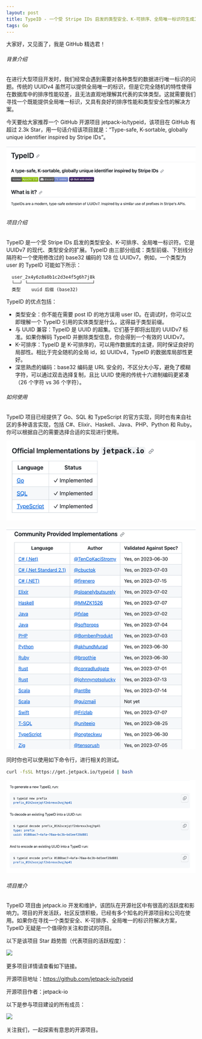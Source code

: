 ```yaml
---
layout: post
title: TypeID - 一个受 Stripe IDs 启发的类型安全、K-可排序、全局唯一标识符生成工具
tags: Go
---
```


大家好，又见面了，我是 GitHub 精选君！

###### 背景介绍

在进行大型项目开发时，我们经常会遇到需要对各种类型的数据进行唯一标识的问题。传统的 UUIDv4 虽然可以提供全局唯一的标识，但是它完全随机的特性使得在数据库中的排序性能较差，且无法直观地理解其代表的实体类型。这就需要我们寻找一个既能提供全局唯一标识，又具有良好的排序性能和类型安全性的解决方案。

今天要给大家推荐一个 GitHub 开源项目 jetpack-io/typeid，该项目在 GitHub 有超过 2.3k Star，用一句话介绍该项目就是：“Type-safe, K-sortable, globally unique identifier inspired by Stripe IDs”。

![](https://raw.githubusercontent.com/ZhuPeng/pic/master/images/compress_image-20231019203100795.png)

###### 项目介绍

TypeID 是一个受 Stripe IDs 启发的类型安全、K-可排序、全局唯一标识符。它是 UUIDv7 的现代、类型安全的扩展。TypeID 由三部分组成：类型前缀、下划线分隔符和一个使用修改过的 base32 编码的 128 位 UUIDv7。例如，一个类型为 user 的 TypeID 可能如下所示：

      user_2x4y6z8a0b1c2d3e4f5g6h7j8k
      └──┘ └────────────────────────┘
      类型    uuid 后缀 (base32)

TypeID 的优点包括：
- 类型安全：你不能在需要 post ID 的地方误用 user ID。在调试时，你可以立即理解一个 TypeID 引用的实体类型是什么，这得益于类型前缀。
- 与 UUID 兼容：TypeID 是 UUID 的超集。它们基于即将出现的 UUIDv7 标准。如果你解码 TypeID 并删除类型信息，你会得到一个有效的 UUIDv7。
- K-可排序：TypeID 是 K-可排序的，可以用作数据库的主键，同时保证良好的局部性。相比于完全随机的全局 id，如 UUIDv4，TypeID 的数据库局部性更好。
- 深思熟虑的编码：base32 编码是 URL 安全的，不区分大小写，避免了模糊字符，可以通过双击选择复制，且比 UUID 使用的传统十六进制编码更紧凑（26 个字符 vs 36 个字符）。

###### 如何使用

TypeID 项目已经提供了 Go、SQL 和 TypeScript 的官方实现，同时也有来自社区的多种语言实现，包括 C#、Elixir、Haskell、Java、PHP、Python 和 Ruby。你可以根据自己的需要选择合适的实现进行使用。

![](https://raw.githubusercontent.com/ZhuPeng/pic/master/images/compress_image-20231019203231262.png)

![](https://raw.githubusercontent.com/ZhuPeng/pic/master/images/compress_image-20231019203258111.png)

同时你也可以使用如下命令行，进行相关的测试。

```bash
curl -fsSL https://get.jetpack.io/typeid | bash
```

![](https://raw.githubusercontent.com/ZhuPeng/pic/master/images/compress_image-20231019203405526.png)

###### 项目推介

TypeID 项目由 jetpack.io 开发和维护，该团队在开源社区中有很高的活跃度和影响力。项目的开发活跃，社区反馈积极，已经有多个知名的开源项目和公司在使用。如果你在寻找一个类型安全、K-可排序、全局唯一的标识符解决方案，TypeID 无疑是一个值得你关注和尝试的项目。


以下是该项目 Star 趋势图（代表项目的活跃程度）：

![](https://api.star-history.com/svg?repos=jetpack-io/typeid&type=Timeline)

更多项目详情请查看如下链接。

开源项目地址：https://github.com/jetpack-io/typeid 

开源项目作者：jetpack-io

以下是参与项目建设的所有成员：

![](https://contrib.rocks/image?repo=jetpack-io/typeid)

关注我们，一起探索有意思的开源项目。


